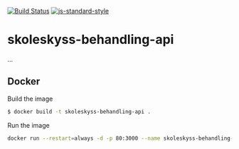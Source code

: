 [![Build Status](https://travis-ci.org/telemark/skoleskyss-behandling-api.svg?branch=master)](https://travis-ci.org/telemark/skoleskyss-behandling-api)
[![js-standard-style](https://img.shields.io/badge/code%20style-standard-brightgreen.svg?style=flat)](https://github.com/feross/standard)
# skoleskyss-behandling-api
...

## Docker

Build the image

```sh
$ docker build -t skoleskyss-behandling-api .
```

Run the image

```sh
docker run --restart=always -d -p 80:3000 --name skoleskyss-behandling-api skoleskyss-behandling-api
```
